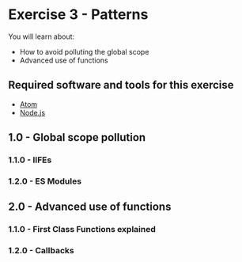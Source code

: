 # Exercise 3 - Patterns

You will learn about:
 - How to avoid polluting the global scope
 - Advanced use of functions

## Required software and tools for this exercise
- [Atom](https://atom.io/)
- [Node.js](https://nodejs.org)


## 1.0 - Global scope pollution

### 1.1.0 - IIFEs

### 1.2.0 - ES Modules

## 2.0 - Advanced use of functions

### 1.1.0 - First Class Functions explained
### 1.2.0 - Callbacks
